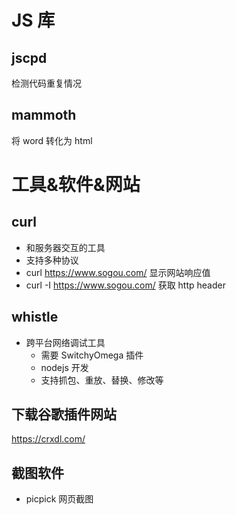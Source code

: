 # JS 库

## jscpd

检测代码重复情况

## mammoth

将 word 转化为 html

# 工具&软件&网站

## curl

- 和服务器交互的工具
- 支持多种协议
- curl https://www.sogou.com/ 显示网站响应值
- curl -I https://www.sogou.com/ 获取 http header

## whistle

- 跨平台网络调试工具
  - 需要 SwitchyOmega 插件
  - nodejs 开发
  - 支持抓包、重放、替换、修改等

## 下载谷歌插件网站

https://crxdl.com/

## 截图软件

- picpick 网页截图
